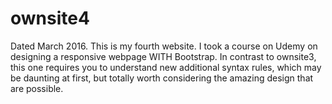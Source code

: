 # ownsite4
Dated March 2016. This is my fourth website. I took a course on Udemy on designing a responsive webpage WITH Bootstrap. In contrast to ownsite3, this one requires you to understand new additional syntax rules, which may be daunting at first, but totally worth considering the amazing design that are possible.
